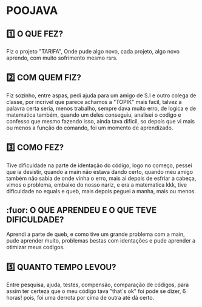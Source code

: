 # POOJAVA
## :one: O QUE FEZ?
Fiz o projeto "TARIFA", Onde pude algo novo, cada projeto, algo novo aprendo, com muito sofrimento mesmo rsrs.

## :two: COM QUEM FIZ?
Fiz sozinho, entre aspas, pedi ajuda para um amigo de S.I e outro colega de classe, por incrivel que parece achamos a "TOPIK" mais facil, talvez a palavra certa seria, menos trabalho, sempre dava muito erro, de logica e de matematica também, quando um deles conseguiu, analisei o codigo e confesso que mesmo fazendo isso, ainda tava dificil, so depois que vi mais ou menos a função do comando, foi um momento de aprendizado.

## :three: COMO FEZ?
Tive dificuldade na parte de identação do código, logo no começo, pessei que ia desistir, quando a main não estava dando certo, quando meu amigo também não sabia de onde vinha o erro, mais ai depois de esfriar a cabeça, vimos o problema, embaixo do nosso nariz, e era a matematica kkk, tive dificuldade no equals e queb, mais depois peguei a manha, mais ou menos.

## :fuor: O QUE APRENDEU E O QUE TEVE DIFICULDADE?
 Aprendi a parte de queb, e como tive um grande problema com a main, pude aprender muito, problemas bestas com identações e pude aprender a otimizar meus codigos.

## :five: QUANTO TEMPO LEVOU?
Entre pesquisa, ajuda, testes, compensão, comparação de códigos, para assim ter certeza que o meu código tava "that´s ok" foi pode se dizer, 6 horas! pois, foi uma derrota por cima de outra até dá certo.
